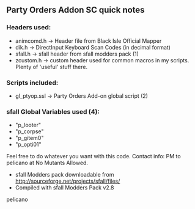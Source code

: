 ## Party Orders Addon SC quick notes

### Headers used:
* animcomd.h -> Header file from Black Isle Official Mapper
* dik.h -> DirectInput Keyboard Scan Codes (in decimal format)
* sfall.h -> sfall header from sfall modders pack (1)
* zcustom.h -> custom header used for common macros in my scripts. Plenty of 'useful' stuff there.

### Scripts included:
* gl_ptyop.ssl -> Party Orders Add-on global script (2)

### sfall Global Variables used (4):
* "p_looter"
* "p_corpse"
* "p_gitem0"
* "p_opti01"


Feel free to do whatever you want with this code.
Contact info: PM to pelicano at No Mutants Allowed.

* sfall Modders pack downloadable from http://sourceforge.net/projects/sfall/files/
* Compiled with sfall Modders Pack v2.8

pelicano
